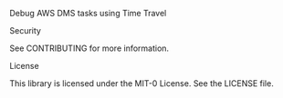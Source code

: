 Debug AWS DMS tasks using Time Travel


Security

See CONTRIBUTING for more information.

License

This library is licensed under the MIT-0 License. See the LICENSE file.
